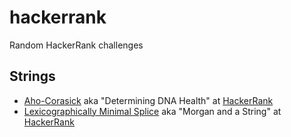 # hackerrank
Random HackerRank challenges

## Strings

* [Aho-Corasick](src/main/java/com/tydbits/hackerrank/strings/aho_corasick)
  aka "Determining DNA Health" at [HackerRank](https://www.hackerrank.com/challenges/determining-dna-health)
* [Lexicographically Minimal Splice](src/main/java/com/tydbits/hackerrank/strings/lexicographically_minimal_splice)
  aka "Morgan and a String" at [HackerRank](https://www.hackerrank.com/challenges/morgan-and-a-string)
